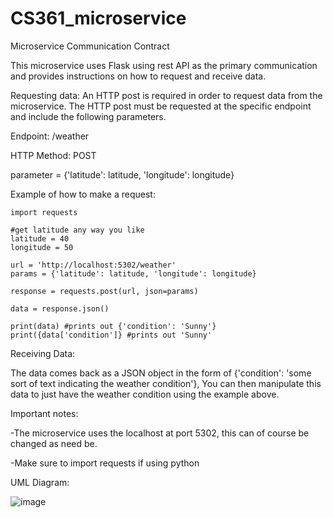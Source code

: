 # CS361_microservice

Microservice Communication Contract

This microservice uses Flask using rest API as the primary communication and provides instructions on how to request and receive data.

Requesting data:
An HTTP post is required in order to request data from the microservice. The HTTP post must be requested at the specific endpoint and include the following parameters.

Endpoint: /weather

HTTP Method: POST

parameter = {'latitude': latitude, 'longitude': longitude}

Example of how to make a request:

```
import requests

#get latitude any way you like
latitude = 40
longitude = 50

url = 'http://localhost:5302/weather'
params = {'latitude': latitude, 'longitude': longitude}

response = requests.post(url, json=params)

data = response.json()

print(data) #prints out {'condition': 'Sunny'}
print({data['condition']} #prints out 'Sunny'
```

Receiving Data:

The data comes back as a JSON object in the form of {'condition': 'some sort of text indicating the weather condition'}, You can then manipulate this data to just have the weather condition using the example above.

Important notes: 

-The microservice uses the localhost at port 5302, this can of course be changed as need be.

-Make sure to import requests if using python

UML Diagram:


![image](https://github.com/TieNuw/CS361_microservice/assets/107895279/af1b072a-2c4c-4ab3-83a6-69a2f4cf0fcf)

